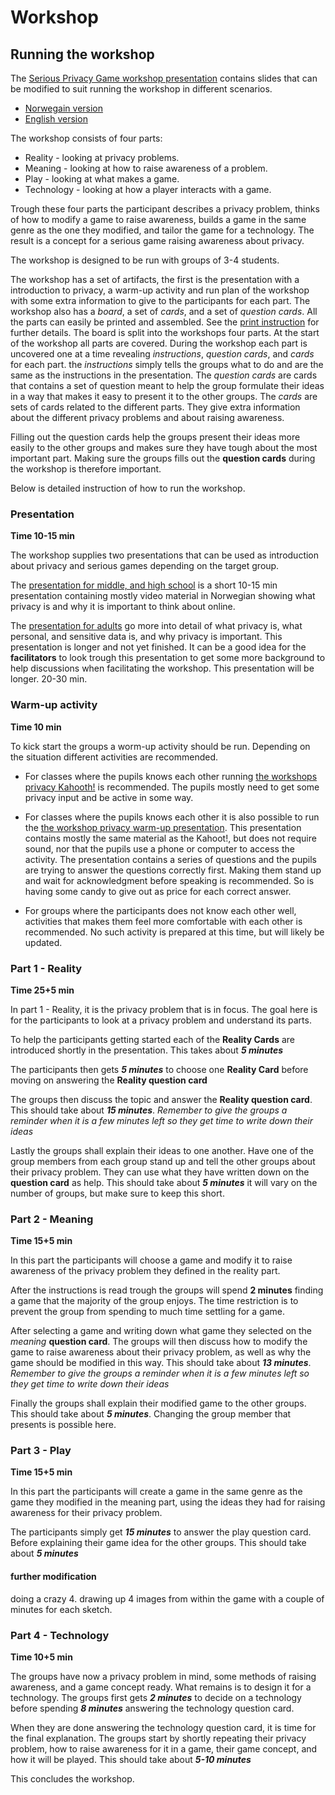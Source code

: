 # Workshop

## Running the workshop

The [Serious Privacy Game workshop presentation](/sprig/files/presentation_LSS4.pptx) contains slides that can be modified to suit running the workshop in different scenarios.

* [Norwegain version](/sprig/files/presentation_LSS4.pptx)
* [English version](/sprig/files/presentation_LSS5.pptx)


The workshop consists of four parts:
* Reality - looking at privacy problems.
* Meaning - looking at how to raise awareness of a problem.
* Play - looking at what makes a game.
* Technology - looking at how a player interacts with a game.

Trough these four parts the participant describes a privacy problem, thinks of how to modify a game to raise awareness, builds a game in the same genre as the one they modified, and tailor the game for a technology. The result is a concept for a serious game raising awareness about privacy.

The workshop is designed to be run with groups of 3-4 students.

The workshop has a set of artifacts, the first is the presentation with a introduction to privacy, a warm-up activity and run plan of the workshop with some extra information to give to the participants for each part. The workshop also has a *board*, a set of *cards*, and a set of *question cards*. All the parts can easily be printed and assembled. See the [print instruction]() for further details. The board is split into the workshops four parts. At the start of the workshop all parts are covered. During the workshop each part is uncovered one at a time revealing *instructions*, *question cards*, and *cards* for each part. the *instructions* simply tells the groups what to do and are the same as the instructions in the presentation. The *question cards* are cards that contains a set of question meant to help the group formulate their ideas in a way that makes it easy to present it to the other groups. The *cards* are sets of cards related to the different parts. They give extra information about the different privacy problems and about raising awareness.

Filling out the question cards help the groups present their ideas more easily to the other groups and makes sure they have tough about the most important part. Making sure the groups fills out the **question cards** during the workshop is therefore important.

Below is detailed instruction of how to run the workshop.

### Presentation
**Time 10-15 min**

The workshop supplies two presentations that can be used as introduction about privacy and serious games depending on the target group.

The [presentation for middle, and high school]() is a short 10-15 min presentation containing mostly video material in Norwegian showing what privacy is and why it is important to think about online.

The [presentation for adults]() go more into detail of what privacy is, what personal, and sensitive data is, and why privacy is important. This presentation is longer and not yet finished. It can be a good idea for the **facilitators** to look trough this presentation to get some more background to help discussions when facilitating the workshop. This presentation will be longer. 20-30 min.

### Warm-up activity
**Time 10 min**

To kick start the groups a worm-up activity should be run. Depending on the situation different activities are recommended.

* For classes where the pupils knows each other running [the workshops privacy Kahooth!](https://play.kahoot.it/#/k/a3dfc70d-238d-46b3-bad0-0e0e815a6dd6) is recommended. The pupils mostly need to get some privacy input and be active in some way.

* For classes where the pupils knows each other it is also possible to run the [the workshop privacy warm-up presentation](). This presentation contains mostly the same material as the Kahoot!, but does not require sound, nor that the pupils use a phone or computer to access the activity. The presentation contains a series of questions and the pupils are trying to answer the questions correctly first. Making them stand up and wait for acknowledgment before speaking is recommended. So is having some candy to give out as price for each correct answer.

* For groups where the participants does not know each other well, activities that makes them feel more comfortable with each other is recommended. No such activity is prepared at this time, but will likely be updated.

### Part 1 - Reality

**Time 25+5 min**

In part 1 - Reality, it is the privacy problem that is in focus. The goal here is for the participants to look at a privacy problem and understand its parts.

To help the participants getting started each of the **Reality Cards** are introduced shortly in the presentation. This takes about ***5 minutes***

The participants then gets ***5 minutes*** to choose one **Reality Card** before moving on answering the **Reality question card**

The groups then discuss the topic and answer the **Reality question card**. This should take about ***15 minutes***. *Remember to give the groups a reminder when it is a few minutes left so they get time to write down their ideas*

Lastly the groups shall explain their ideas to one another. Have one of the group members from each group stand up and tell the other groups about their privacy problem. They can use what they have written down on the **question card** as help. This should take about ***5 minutes*** it will vary on the number of groups, but make sure to keep this short.  


### Part 2 - Meaning

**Time 15+5 min**

In this part the participants will choose a game and modify it to raise awareness of the privacy problem they defined in the reality part.

After the instructions is read trough the groups will spend **2 minutes** finding a game that the majority of the group enjoys. The time restriction is to prevent the group from spending to much time settling for a game.

After selecting a game and writing down what game they selected on the *meaning* **question card**. The groups will then discuss how to modify the game to raise awareness about their privacy problem, as well as why the game should be modified in this way. This should take about ***13 minutes***. *Remember to give the groups a reminder when it is a few minutes left so they get time to write down their ideas*

Finally the groups shall explain their modified game to the other groups. This should take about ***5 minutes***. Changing the group member that presents is possible here.

### Part 3 - Play

**Time 15+5 min**

In this part the participants will create a game in the same genre as the game they modified in the meaning part, using the ideas they had for raising awareness for their privacy problem.

The participants simply get ***15 minutes*** to answer the play question card. Before explaining their game idea for the other groups. This should take about ***5 minutes***

#### further modification
doing a crazy 4. drawing up 4 images from within the game with a couple of minutes for each sketch.

### Part 4 - Technology

**Time 10+5 min**

The groups have now a privacy problem in mind, some methods of raising awareness, and a game concept ready. What remains is to design it for a technology. The groups first gets ***2 minutes*** to decide on a technology before spending ***8 minutes*** answering the technology question card.

When they are done answering the technology question card, it is time for the final explanation. The groups start by shortly repeating their privacy problem, how to raise awareness for it in a game, their game concept, and how it will be played. This should take about ***5-10 minutes***

This concludes the workshop.

